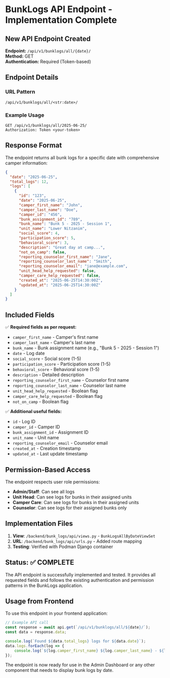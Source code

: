 # BunkLogs API Endpoint - Implementation Complete

## New API Endpoint Created

**Endpoint:** `/api/v1/bunklogs/all/{date}/`  
**Method:** GET  
**Authentication:** Required (Token-based)  

## Endpoint Details

### URL Pattern
```
/api/v1/bunklogs/all/<str:date>/
```

### Example Usage
```
GET /api/v1/bunklogs/all/2025-06-25/
Authorization: Token <your-token>
```

## Response Format

The endpoint returns all bunk logs for a specific date with comprehensive camper information:

```json
{
  "date": "2025-06-25",
  "total_logs": 12,
  "logs": [
    {
      "id": "123",
      "date": "2025-06-25",
      "camper_first_name": "John",
      "camper_last_name": "Doe",
      "camper_id": "456",
      "bunk_assignment_id": "789", 
      "bunk_name": "Bunk 5 - 2025 - Session 1",
      "unit_name": "Lower Nitzanim",
      "social_score": 4,
      "participation_score": 5,
      "behavioral_score": 3,
      "description": "Great day at camp...",
      "not_on_camp": false,
      "reporting_counselor_first_name": "Jane",
      "reporting_counselor_last_name": "Smith",
      "reporting_counselor_email": "jane@example.com",
      "unit_head_help_requested": false,
      "camper_care_help_requested": false,
      "created_at": "2025-06-25T14:30:00Z",
      "updated_at": "2025-06-25T14:30:00Z"
    }
  ]
}
```

## Included Fields

✅ **Required fields as per request:**
- `camper_first_name` - Camper's first name
- `camper_last_name` - Camper's last name  
- `bunk_name` - Bunk assignment name (e.g., "Bunk 5 - 2025 - Session 1")
- `date` - Log date
- `social_score` - Social score (1-5)
- `participation_score` - Participation score (1-5)
- `behavioral_score` - Behavioral score (1-5)
- `description` - Detailed description
- `reporting_counselor_first_name` - Counselor first name
- `reporting_counselor_last_name` - Counselor last name
- `unit_head_help_requested` - Boolean flag
- `camper_care_help_requested` - Boolean flag  
- `not_on_camp` - Boolean flag

✅ **Additional useful fields:**
- `id` - Log ID
- `camper_id` - Camper ID
- `bunk_assignment_id` - Assignment ID
- `unit_name` - Unit name
- `reporting_counselor_email` - Counselor email
- `created_at` - Creation timestamp
- `updated_at` - Last update timestamp

## Permission-Based Access

The endpoint respects user role permissions:

- **Admin/Staff**: Can see all logs
- **Unit Head**: Can see logs for bunks in their assigned units
- **Camper Care**: Can see logs for bunks in their assigned units  
- **Counselor**: Can see logs for their assigned bunks only

## Implementation Files

1. **View**: `/backend/bunk_logs/api/views.py` - `BunkLogsAllByDateViewSet`
2. **URL**: `/backend/bunk_logs/api/urls.py` - Added route mapping
3. **Testing**: Verified with Podman Django container

## Status: ✅ COMPLETE

The API endpoint is successfully implemented and tested. It provides all requested fields and follows the existing authentication and permission patterns in the BunkLogs application.

## Usage from Frontend

To use this endpoint in your frontend application:

```javascript
// Example API call
const response = await api.get(`/api/v1/bunklogs/all/${date}/`);
const data = response.data;

console.log(`Found ${data.total_logs} logs for ${data.date}`);
data.logs.forEach(log => {
    console.log(`${log.camper_first_name} ${log.camper_last_name} - ${log.bunk_name}`);
});
```

The endpoint is now ready for use in the Admin Dashboard or any other component that needs to display bunk logs by date.
